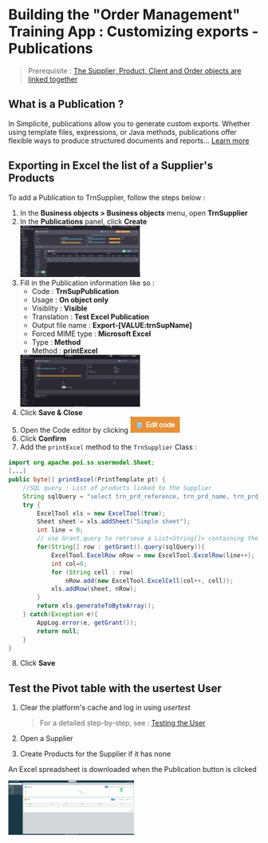 # Building the "Order Management" Training App : Customizing exports - Publications

> Prerequisite : [The Supplier, Product, Client and Order objects are linked together](/lesson/tutorial/expanding/relations)

## What is a Publication ?

In Simplicité, publications allow you to generate custom exports. Whether using template files, expressions, or Java methods, publications offer flexible ways to produce structured documents and reports... [Learn more](/lesson/docs/platform/userinterface/objectsrendering/publications)


## Exporting in Excel the list of a Supplier's Products

To add a Publication to TrnSupplier, follow the steps below :

1. In the **Business objects > Business objects** menu, open **TrnSupplier**
2. In the **Publications** panel, click **Create**  
	<img src="publication-panel.png" alt="publication-panel" width="50%"/>
3. Fill in the Publication information like so : 
	- Code : **TrnSupPublication**
	- Usage : **On object only**
	- Visiblity : **Visible**
	- Translation : **Test Excel Publication**
	- Output file name : **Export-[VALUE:trnSupName]**
	- Forced MIME type : **Microsoft Excel**
	- Type : **Method**
	- Method : **printExcel**  
	<img src="publication-values.png" alt="publication-values" width="50%"/>
4. Click **Save & Close**
5. Open the Code editor by clicking <img src="edit-code.png" alt="edit-code"/>
6. Click **Confirm**
7. Add the `printExcel` method to the `TrnSupplier` Class :
```java
import org.apache.poi.ss.usermodel.Sheet; 
[...]
public byte[] printExcel(PrintTemplate pt) {
	//SQL query : List of products linked to the Supplier
	String sqlQuery = "select trn_prd_reference, trn_prd_name, trn_prd_stock, trn_prd_price from trn_product where trn_prd_sup_id="+getRowId();
	try {
		ExcelTool xls = new ExcelTool(true);
		Sheet sheet = xls.addSheet("Simple sheet");
		int line = 0;
		// use Grant.query to retrieve a List<String[]> containing the results from the query defined above
		for(String[] row : getGrant().query(sqlQuery)){
			ExcelTool.ExcelRow nRow = new ExcelTool.ExcelRow(line++);  
			int col=0;  
			for (String cell : row)
				nRow.add(new ExcelTool.ExcelCell(col++, cell));  
			xls.addRow(sheet, nRow);  
		}			
		return xls.generateToByteArray();
	} catch(Exception e){
		AppLog.error(e, getGrant());
		return null;
	}
}
```
8. Click **Save**

## Test the Pivot table with the usertest User

1. Clear the platform's cache and log in using *usertest*
	> For a detailed step-by-step, see : [Testing the User](/lesson/tutorial/getting-started/user#activating-and-testing-the-user)

2. Open a Supplier
3. Create Products for the Supplier if it has none

<div class="success">
	<p>An Excel spreadsheet is downloaded when the Publication button is clicked</p>
	<img src="success.png" alt="logon" width="50%"/>
</div>
